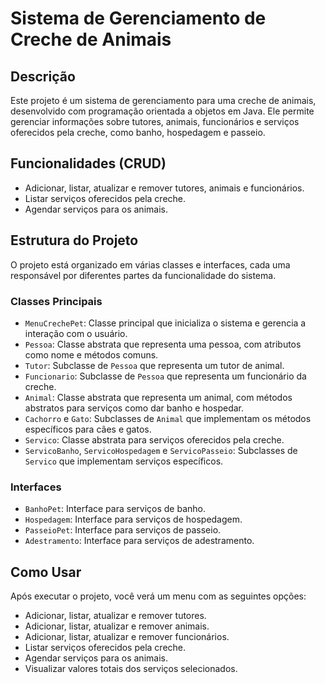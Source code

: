 # Sistema de Gerenciamento de Creche de Animais

## Descrição
Este projeto é um sistema de gerenciamento para uma creche de animais, desenvolvido com programação orientada a objetos em Java. Ele permite gerenciar informações sobre tutores, animais, funcionários e serviços oferecidos pela creche, como banho, hospedagem e passeio. 

## Funcionalidades (CRUD)
- Adicionar, listar, atualizar e remover tutores, animais e funcionários.
- Listar serviços oferecidos pela creche.
- Agendar serviços para os animais.

## Estrutura do Projeto
O projeto está organizado em várias classes e interfaces, cada uma responsável por diferentes partes da funcionalidade do sistema.

### Classes Principais
- `MenuCrechePet`: Classe principal que inicializa o sistema e gerencia a interação com o usuário.
- `Pessoa`: Classe abstrata que representa uma pessoa, com atributos como nome e métodos comuns.
- `Tutor`: Subclasse de `Pessoa` que representa um tutor de animal.
- `Funcionario`: Subclasse de `Pessoa` que representa um funcionário da creche.
- `Animal`: Classe abstrata que representa um animal, com métodos abstratos para serviços como dar banho e hospedar.
- `Cachorro` e `Gato`: Subclasses de `Animal` que implementam os métodos específicos para cães e gatos.
- `Servico`: Classe abstrata para serviços oferecidos pela creche.
- `ServicoBanho`, `ServicoHospedagem` e `ServicoPasseio`: Subclasses de `Servico` que implementam serviços específicos.

### Interfaces
- `BanhoPet`: Interface para serviços de banho.
- `Hospedagem`: Interface para serviços de hospedagem.
- `PasseioPet`: Interface para serviços de passeio.
- `Adestramento`: Interface para serviços de adestramento.


## Como Usar
Após executar o projeto, você verá um menu com as seguintes opções:
- Adicionar, listar, atualizar e remover tutores.
- Adicionar, listar, atualizar e remover animais.
- Adicionar, listar, atualizar e remover funcionários.
- Listar serviços oferecidos pela creche.
- Agendar serviços para os animais.
- Visualizar valores totais dos serviços selecionados.

